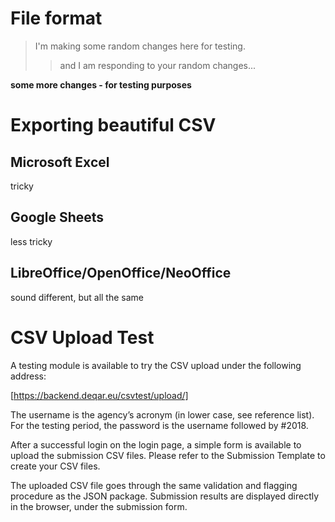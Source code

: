File format
===========

> I'm making some random changes here for testing.
>> and I am responding to your random changes...

**some more changes - for testing purposes**

Exporting beautiful CSV
=======================

Microsoft Excel
---------------

tricky

Google Sheets
-------------

less tricky

LibreOffice/OpenOffice/NeoOffice
--------------------------------

sound different, but all the same

CSV Upload Test
===============

A testing module is available to try the CSV upload under the following
address:

[https://backend.deqar.eu/csvtest/upload/]

The username is the agency’s acronym (in lower case, see reference list).
For the testing period, the password is the username followed by #2018.

After a successful login on the login page, a simple form is available to upload
the submission CSV files. Please refer to the Submission Template to create your
CSV files.

The uploaded CSV file goes through the same validation and flagging procedure as
the JSON package. Submission results are displayed directly in the browser,
under the submission form.

